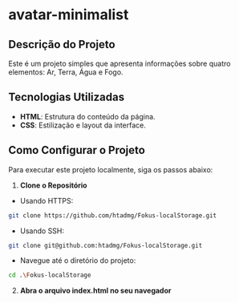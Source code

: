# avatar-minimalist

## Descrição do Projeto
Este é um projeto simples que apresenta informações sobre quatro elementos: Ar, Terra, Água e Fogo.
## Tecnologias Utilizadas
- **HTML**: Estrutura do conteúdo da página.
- **CSS**: Estilização e layout da interface.

## Como Configurar o Projeto

Para executar este projeto localmente, siga os passos abaixo:

1. **Clone o Repositório**
- Usando HTTPS:
```bash
git clone https://github.com/htadmg/Fokus-localStorage.git
```
- Usando SSH:
```bash
git clone git@github.com:htadmg/Fokus-localStorage.git
```
- Navegue até o diretório do projeto:
```bash
cd .\Fokus-localStorage
```
2. **Abra o arquivo index.html no seu navegador**
